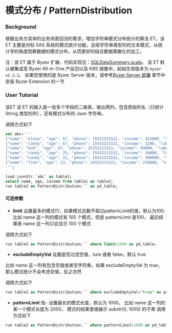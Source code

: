 # 模式分布 / PatternDistribution

### Background

根据业务方具体的业务场景回流的需求，增加字符串模式分布统计的算法 ET。该 ET 主要是对标 SAS 系统的模式统计功能，总结字符串类型列的文本模式，从统计学的角度观察数据的模式分布，从而更好的结合数据离散化的加工。

注：该 ET 属于 Byzer 扩展，代码实现见：[SQLDataSummary.scala](https://github.com/byzer-org/byzer-extension/blob/master/mlsql-mllib/src/main/java/tech/mlsql/plugins/mllib/ets/fe/SQLPatternDistribution.scala)，
该 ET 默认被集成至 Byzer All-In-One 产品包以及 K8S 镜像中，起始生效版本为 `byzer v2.3.2`。
如果您使用的是 Byzer Server 版本，请参考[Byzer Server 部署](/byzer-lang/zh-cn/installation/server/binary-installation.md) 章节中安装 Byzer Extension 的一节

### User Tutorial

该ET 该 ET 的输入是一张多个字段的二维表，输出两列，包含原始列名（只统计 String 类型的列），还有模式分布的 Json 字符串。

调用方式如下

```SQL
set abc='''
{"name": "elena", "age": 57, "phone": 15552231521, "income": 433000, "label": 0}
{"name": "candy", "age": 67, "phone": 15552231521, "income": 1200, "label": 0}
{"name": "bob", "age": 57, "phone": 15252211521, "income": 89000, "label": 0}
{"name": "candy", "age": 25, "phone": 15552211522, "income": 36000, "label": 1}
{"name": "candy", "age": 31, "phone": 15552211521, "income": 300000, "label": 1}
{"name": "finn", "age": 23, "phone": 15552211521, "income": 238000, "label": 1}
''';

load jsonStr.`abc` as table1;
select name, age, income from table1 as table2;
run table2 as PatternDistribution.`` as pd_table;
```

#### 可选参数

- **limit**  设置最多的模式行，如果模式总数不超过patternLimit的值，默认为100. 
比如 name 这一列的模式有 105 个模式，但是 patternLimit 是100，
最后结果表 name 这一列只会显示 100 个模式

调用方式如下

```SQL
run table2 as PatternDistribution.`` where limit=1000 as pd_table;
```

- **excludeEmptyVal** 设置是否过滤空值，ture 或者 false，默认 true

比如 name 这一列有包含空值或者空字符串，如果 excludeEmptyVal 为 true，那么模式统计不会考虑空值，反之亦然

调用方式如下
```SQL
run table2 as PatternDistribution.`` where excludeEmptyVal="true" as pd_table;
```

- **patternLimit** 指- 设置最长的模式长度，默认为 1000。
比如 name 这一列的某一个模式长度为 2000， 模式的结果里值展示 substr(0, 1000) 的子串
调用方式如下

```SQL
run table2 as PatternDistribution.`` where patternLimit=1000 as pd_table;
```